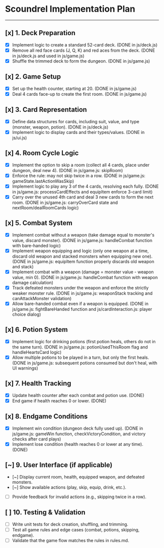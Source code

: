 # Scoundrel Implementation Plan

---

## [x] 1. Deck Preparation
- [x] Implement logic to create a standard 52-card deck. (DONE in js/deck.js)
- [x] Remove all red face cards (J, Q, K) and red aces from the deck. (DONE in js/deck.js and used in js/game.js)
- [x] Shuffle the trimmed deck to form the dungeon. (DONE in js/game.js)

## [x] 2. Game Setup
- [x] Set up the health counter, starting at 20. (DONE in js/game.js)
- [x] Deal 4 cards face-up to create the first room. (DONE in js/game.js)

## [x] 3. Card Representation
- [x] Define data structures for cards, including suit, value, and type (monster, weapon, potion). (DONE in js/deck.js)
- [x] Implement logic to display cards and their types/values. (DONE in js/ui.js)

## [x] 4. Room Cycle Logic
- [x] Implement the option to skip a room (collect all 4 cards, place under dungeon, deal new 4). (DONE in js/game.js: skipRoom)
- [x] Enforce the rule: may not skip twice in a row. (DONE in js/game.js: gameState.lastActionWasSkip)
- [x] Implement logic to play any 3 of the 4 cards, resolving each fully. (DONE in js/game.js: processCardEffects and equipItem enforce 3-card limit)
- [x] Carry over the unused 4th card and deal 3 new cards to form the next room. (DONE in js/game.js: carryOverCard state and nextRoom/dealRoomCards logic)

## [x] 5. Combat System
- [x] Implement combat without a weapon (take damage equal to monster's value, discard monster). (DONE in js/game.js: handleCombat function with bare-handed logic)
- [x] Implement weapon equipping and logic (only one weapon at a time, discard old weapon and stacked monsters when equipping new one). (DONE in js/game.js: equipItem function properly discards old weapon and stack)
- [x] Implement combat with a weapon (damage = monster value - weapon value, min 0). (DONE in js/game.js: handleCombat function with weapon damage calculation)
- [x] Track defeated monsters under the weapon and enforce the strictly weaker monster rule. (DONE in js/game.js: weaponStack tracking and canAttackMonster validation)
- [x] Allow bare-handed combat even if a weapon is equipped. (DONE in js/game.js: fightBareHanded function and js/cardInteraction.js: player choice dialog)

## [x] 6. Potion System
- [x] Implement logic for drinking potions (first potion heals, others do not in the same turn). (DONE in js/game.js: potionUsedThisRoom flag and handleHeartsCard logic)
- [x] Allow multiple potions to be played in a turn, but only the first heals. (DONE in js/game.js: subsequent potions consumed but don't heal, with UI warnings)

## [x] 7. Health Tracking
- [x] Update health counter after each combat and potion use. (DONE)
- [x] End game if health reaches 0 or lower. (DONE)

## [x] 8. Endgame Conditions
- [x] Implement win condition (dungeon deck fully used up). (DONE in js/game.js: gameWin function, checkVictoryCondition, and victory checks after card plays)
- [x] Implement lose condition (health reaches 0 or lower at any time). (DONE)

## [~] 9. User Interface (if applicable)
- [~] Display current room, health, equipped weapon, and defeated monsters. <!-- PARTIALLY DONE: Defeated monsters under weapon not shown. -->
- [~] Show available actions (play, skip, equip, drink, etc.). <!-- PARTIALLY DONE: Skip not present. -->
- [ ] Provide feedback for invalid actions (e.g., skipping twice in a row). <!-- NOT DONE: No skip logic, so no feedback. -->

## [ ] 10. Testing & Validation
- [ ] Write unit tests for deck creation, shuffling, and trimming. <!-- NOT DONE: No tests found. -->
- [ ] Test all game rules and edge cases (combat, potions, skipping, endgame). <!-- NOT DONE: No tests found. -->
- [ ] Validate that the game flow matches the rules in rules.md. <!-- NOT DONE: Not validated. --> 